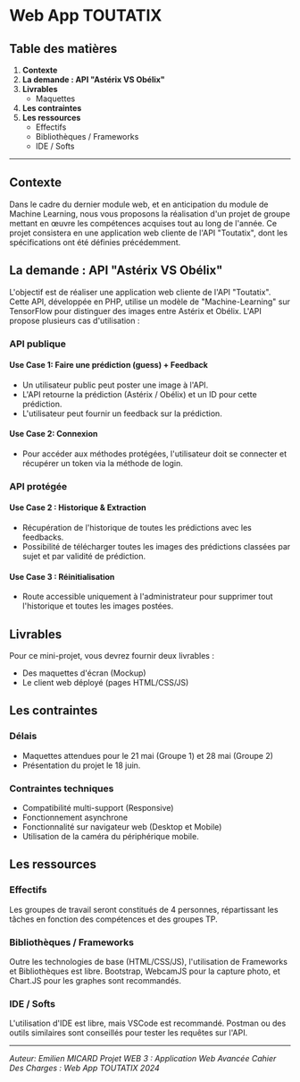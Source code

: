 # Web App TOUTATIX

## Table des matières

1. **Contexte**
2. **La demande : API "Astérix VS Obélix"**
3. **Livrables**
    - Maquettes
4. **Les contraintes**
5. **Les ressources**
    - Effectifs
    - Bibliothèques / Frameworks
    - IDE / Softs

---

## Contexte

Dans le cadre du dernier module web, et en anticipation du module de Machine Learning, nous vous proposons la réalisation d'un projet de groupe mettant en œuvre les compétences acquises tout au long de l'année. Ce projet consistera en une application web cliente de l'API "Toutatix", dont les spécifications ont été définies précédemment.

## La demande : API "Astérix VS Obélix"

L'objectif est de réaliser une application web cliente de l'API "Toutatix". Cette API, développée en PHP, utilise un modèle de "Machine-Learning" sur TensorFlow pour distinguer des images entre Astérix et Obélix. L'API propose plusieurs cas d'utilisation :

### API publique

#### Use Case 1: Faire une prédiction (guess) + Feedback
- Un utilisateur public peut poster une image à l'API.
- L'API retourne la prédiction (Astérix / Obélix) et un ID pour cette prédiction.
- L'utilisateur peut fournir un feedback sur la prédiction.

#### Use Case 2: Connexion
- Pour accéder aux méthodes protégées, l'utilisateur doit se connecter et récupérer un token via la méthode de login.

### API protégée

#### Use Case 2 : Historique & Extraction
- Récupération de l'historique de toutes les prédictions avec les feedbacks.
- Possibilité de télécharger toutes les images des prédictions classées par sujet et par validité de prédiction.

#### Use Case 3 : Réinitialisation
- Route accessible uniquement à l'administrateur pour supprimer tout l'historique et toutes les images postées.

## Livrables

Pour ce mini-projet, vous devrez fournir deux livrables :
- Des maquettes d'écran (Mockup)
- Le client web déployé (pages HTML/CSS/JS)

## Les contraintes

### Délais
- Maquettes attendues pour le 21 mai (Groupe 1) et 28 mai (Groupe 2)
- Présentation du projet le 18 juin.

### Contraintes techniques
- Compatibilité multi-support (Responsive)
- Fonctionnement asynchrone
- Fonctionnalité sur navigateur web (Desktop et Mobile)
- Utilisation de la caméra du périphérique mobile.

## Les ressources

### Effectifs
Les groupes de travail seront constitués de 4 personnes, répartissant les tâches en fonction des compétences et des groupes TP.

### Bibliothèques / Frameworks
Outre les technologies de base (HTML/CSS/JS), l'utilisation de Frameworks et Bibliothèques est libre. Bootstrap, WebcamJS pour la capture photo, et Chart.JS pour les graphes sont recommandés.

### IDE / Softs
L'utilisation d'IDE est libre, mais VSCode est recommandé. Postman ou des outils similaires sont conseillés pour tester les requêtes sur l'API.

---

*Auteur: Emilien MICARD*
*Projet WEB 3 : Application Web Avancée*
*Cahier Des Charges : Web App TOUTATIX*
*2024*
